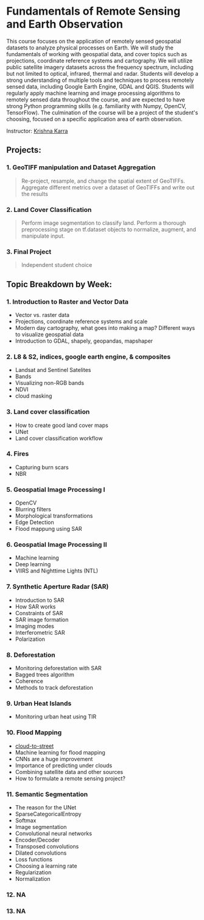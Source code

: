# Fundamentals of Remote Sensing and Earth Observation 

This course focuses on the application of remotely sensed geospatial datasets to analyze physical processes on Earth. We will study the fundamentals of working with geospatial data, and cover topics such as projections, coordinate reference systems and cartography. We will utilize public satellite imagery datasets across the frequency spectrum, including but not limited to optical, infrared, thermal and radar. Students will develop a strong understanding of multiple tools and techniques to process remotely sensed data, including Google Earth Engine, GDAL and QGIS. Students will regularly apply machine learning and image processing algorithms to remotely sensed data throughout the course, and are expected to have strong Python programming skills (e.g. familiarity with Numpy, OpenCV, TensorFlow). The culmination of the course will be a project of the student's choosing, focused on a specific application area of earth observation. 

Instructor: [Krishna Karra](https://www.linkedin.com/in/krishna-karra-8765811b/)

## Projects:
### 1. GeoTIFF manipulation and Dataset Aggregation
> Re-project, resample, and change the spatial extent of GeoTIFFs. Aggregate different metrics over a dataset of GeoTIFFs and write out the results
### 2. Land Cover Classification
> Perform image segmentation to classify land. Perform a thorough preprocessing stage on tf.dataset objects to normalize, augment, and manipulate input. 
### 3. Final Project 
> Independent student choice

## Topic Breakdown by Week:
### 1. Introduction to Raster and Vector Data
* Vector vs. raster data 
* Projections, coordinate reference systems and scale 
* Modern day cartography, what goes into making a map? Different ways to visualize geospatial data 
* Introduction to GDAL, shapely, geopandas, mapshaper 
### 2. L8 & S2, indices, google earth engine, & composites
* Landsat and Sentinel Satelites
* Bands
* Visualizing non-RGB bands
* NDVI
* cloud masking
### 3. Land cover classification 
* How to create good land cover maps
* UNet
* Land cover classification workflow
### 4. Fires 
* Capturing burn scars
* NBR
### 5. Geospatial Image Processing I 
* OpenCV
* Blurring filters
* Morphological transformations
* Edge Detection
* Flood mappung using SAR
### 6. Geospatial Image Processing II
* Machine learning
* Deep learning
* VIIRS and Nighttime Lights (NTL)
### 7. Synthetic Aperture Radar (SAR)
* Introduction to SAR
* How SAR works
* Constraints of SAR
* SAR image formation
* Imaging modes
* Interferometric SAR
* Polarization
### 8. Deforestation
* Monitoring deforestation with SAR
* Bagged trees algorithm
* Coherence
* Methods to track deforestation
### 9. Urban Heat Islands
* Monitoring urban heat using TIR
### 10. Flood Mapping
* [cloud-to-street](https://cloudtostreet.info/)
* Machine learning for flood mapping
* CNNs are a huge improvement
* Importance of predicting under clouds
* Combining satellite data and other sources
* How to formulate a remote sensing project?
### 11. Semantic Segmentation
* The reason for the UNet
* SparseCategoricalEntropy
* Softmax
* Image segmentation
* Convolutional neural networks
* Encoder/Decoder
* Transposed convolutions
* Dilated convolutions
* Loss functions
* Choosing a learning rate
* Regularization
* Normalization
### 12. NA
### 13. NA
